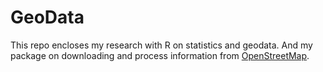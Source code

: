 GeoData
=======

This repo encloses my research with R on statistics and geodata. And my package on downloading and process information from [OpenStreetMap](http://www.openstreetmap.de/).








